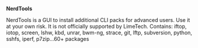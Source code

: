**NerdTools**

NerdTools is a GUI to install additional CLI packs for advanced users. Use it at your own risk. It is not officially supported by LimeTech. Contains: iftop, iotop, screen, lshw, kbd, unrar, bwm-ng, strace, git, lftp, subversion, python, sshfs, iperf, p7zip...60+ packages
